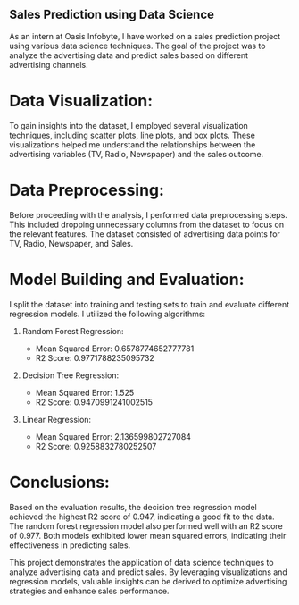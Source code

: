## Sales Prediction using Data Science

As an intern at Oasis Infobyte, I have worked on a sales prediction project using various data science techniques. The goal of the project was to analyze the advertising data and predict sales based on different advertising channels.

# Data Visualization:
To gain insights into the dataset, I employed several visualization techniques, including scatter plots, line plots, and box plots. These visualizations helped me understand the relationships between the advertising variables (TV, Radio, Newspaper) and the sales outcome.

# Data Preprocessing:
Before proceeding with the analysis, I performed data preprocessing steps. This included dropping unnecessary columns from the dataset to focus on the relevant features. The dataset consisted of advertising data points for TV, Radio, Newspaper, and Sales.

# Model Building and Evaluation:
I split the dataset into training and testing sets to train and evaluate different regression models. I utilized the following algorithms:

1. Random Forest Regression:
   - Mean Squared Error: 0.6578774652777781
   - R2 Score: 0.9771788235095732

2. Decision Tree Regression:
   - Mean Squared Error: 1.525
   - R2 Score: 0.9470991241002515

3. Linear Regression:
   - Mean Squared Error: 2.136599802727084
   - R2 Score: 0.9258832780252507

# Conclusions:
Based on the evaluation results, the decision tree regression model achieved the highest R2 score of 0.947, indicating a good fit to the data. The random forest regression model also performed well with an R2 score of 0.977. Both models exhibited lower mean squared errors, indicating their effectiveness in predicting sales.

This project demonstrates the application of data science techniques to analyze advertising data and predict sales. By leveraging visualizations and regression models, valuable insights can be derived to optimize advertising strategies and enhance sales performance.
